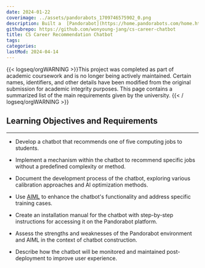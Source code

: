 ```yaml
---
date: 2024-01-22
coverimage: ../assets/pandorabots_1709746575902_0.png
description: Built a  [Pandorabot](https://home.pandorabots.com/home.html) chatbot to help students find computing jobs matching their skills, assisting a university career advisor.
githubrepo: https://github.com/wonyoung-jang/cs-career-chatbot
title: CS Career Recommendation Chatbot
tags:
categories:
lastMod: 2024-04-14
---
```

{{< logseq/orgWARNING >}}This project was completed as part of academic coursework and is no longer being actively maintained. Certain names, identifiers, and other details have been modified from the original submission for academic integrity purposes. This page contains a summarized list of the main requirements given by the university.
{{< / logseq/orgWARNING >}}

## Learning Objectives and Requirements
---

  + Develop a chatbot that recommends one of five computing jobs to students.

  + Implement a mechanism within the chatbot to recommend specific jobs without a predefined complexity or method.

  + Document the development process of the chatbot, exploring various calibration approaches and AI optimization methods.

  + Use [AIML](http://www.aiml.foundation/doc.html) to enhance the chatbot's functionality and address specific training cases.

  + Create an installation manual for the chatbot with step-by-step instructions for accessing it on the Pandorabot platform.

  + Assess the strengths and weaknesses of the Pandorabot environment and AIML in the context of chatbot construction.

  + Describe how the chatbot will be monitored and maintained post-deployment to improve user experience.
